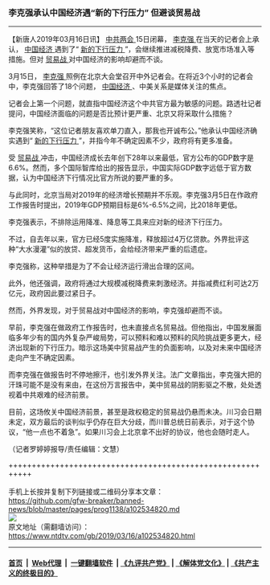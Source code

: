### 李克强承认中国经济遇“新的下行压力” 但避谈贸易战
------------------------

<div class="post_content" itemprop="articleBody">
 <p>
  【新唐人2019年03月16日讯】
  <a href="https://www.ntdtv.com/gb/412969.htm">
   中共两会
  </a>
  15日闭幕，
  <a href="https://www.ntdtv.com/gb/李克强.htm">
   李克强
  </a>
  在当天的记者会上承认，
  <a href="https://www.ntdtv.com/gb/中国经济.htm">
   中国经济
  </a>
  遇到了“
  <a href="https://www.ntdtv.com/gb/新的下行压力.htm">
   新的下行压力
  </a>
  ”，会继续推进减税降费、放宽市场准入等措施。但对
  <a href="https://www.ntdtv.com/gb/贸易战.htm">
   贸易战
  </a>
  对中国经济的影响却避而不谈。
 </p>
 <p>
  3月15日，
  <a href="https://www.ntdtv.com/gb/李克强.htm">
   李克强
  </a>
  照例在北京大会堂召开中外记者会。在将近3个小时的记者会中，李克强回答了18个问题，
  <a href="https://www.ntdtv.com/gb/中国经济.htm">
   中国经济
  </a>
  、中美关系是媒体关注的焦点。
 </p>
 <p>
  记者会上第一个问题，就直指中国经济这个中共官方最为敏感的问题。路透社记者提问，中国经济面临的问题是否比预计更严重、北京又将采取什么措施？
 </p>
 <p>
  李克强笑称，“这位记者朋友喜欢单刀直入，那我也开诚布公。”他承认中国经济确实遇到“
  <a href="https://www.ntdtv.com/gb/新的下行压力.htm">
   新的下行压力
  </a>
  ”，并指今年不确定因素不少，政府将有更多准备。
 </p>
 <p>
  受
  <a href="https://www.ntdtv.com/gb/贸易战.htm">
   贸易战
  </a>
  冲击，中国经济成长去年创下28年以来最低，官方公布的GDP数字是6.6%。然而，多个国际智库给出的报告显示，中国实际GDP数字远低于官方数据，认为中国经济下行情况比官方所说的要严重的多。
 </p>
 <p>
  与此同时，北京当局对2019年的经济增长预期并不乐观。李克强3月5日在作政府工作报告时提出，2019年GDP预期目标是6%-6.5%之间，比2018年更低。
 </p>
 <p>
  李克强表示，不排除运用降准、降息等工具来应对新的经济下行压力。
 </p>
 <p>
  不过，自去年以来，官方已经5度实施降准，释放超过4万亿贷款。外界批评这种“大水漫灌”似的放贷、超发货币，会给经济带来严重的后遗症。
 </p>
 <p>
  李克强称，这种举措是为了不会让经济运行滑出合理的区间。
 </p>
 <p>
  此外，他还强调，政府将通过大规模减税降费来刺激经济。并指减费红利可达2万亿元，政府因此要过紧日子。
 </p>
 <p>
  然而，外界发现，对于贸易战对中国经济的影响，李克强却避而不谈。
 </p>
 <p>
  早前，李克强在做政府工作报告时，也未直接点名贸易战。但他指出，中国发展面临多年少有的国内外复杂严峻局势，可以预料和难以预料的风险挑战更多更大，经济出现新的下行压力。暗示这场美中贸易战产生的负面影响，以及对未来中国经济走向产生不确定因素。
 </p>
 <p>
  而李克强在做报告时不停地擦汗，也引发外界关注。法广文章指出，李克强大把的汗珠可能不是没有来由，在这份万言报告中，美中贸易战的阴影驱之不散，处处透视着中共艰难的经济前景。
 </p>
 <p>
  目前，这场攸关中国经济前景，甚至是政权稳定的贸易战仍悬而未决。川习会日期未定，双方最后的谈判似乎仍存在巨大分歧，而川普总统日前表示，对于这个协议，“他一点也不着急”。如果川习会上北京拿不出好的协议，他也会随时走人。
 </p>
 <p>
  （记者罗婷婷报导/责任编辑：文慧）
 </p>
 <div class="single_ad">
 </div>
</div>

+++++++++++++++++++++++++++++++++++++++++++++++++++++++++++<br/><br/>
手机上长按并复制下列链接或二维码分享本文章：<br/>
https://github.com/gfw-breaker/banned-news/blob/master/pages/prog1138/a102534820.md <br/>
<a href='https://github.com/gfw-breaker/banned-news/blob/master/pages/prog1138/a102534820.md'><img src='https://github.com/gfw-breaker/banned-news/blob/master/pages/prog1138/a102534820.md.png'/></a> <br/>
原文地址（需翻墙访问）：https://www.ntdtv.com/gb/2019/03/16/a102534820.html


------------------------
#### [首页](https://github.com/gfw-breaker/banned-news/blob/master/README.md) &nbsp;|&nbsp; [Web代理](https://github.com/labour-camp/helloworld) &nbsp;|&nbsp; [一键翻墙软件](https://github.com/gfw-breaker/nogfw/blob/master/README.md) &nbsp;| [《九评共产党》](https://github.com/gfw-breaker/9ping.md/blob/master/README.md#九评之一评共产党是什么) | [《解体党文化》](https://github.com/gfw-breaker/jtdwh.md/blob/master/README.md) | [《共产主义的终极目的》](https://github.com/gfw-breaker/gczydzjmd.md/blob/master/README.md)

